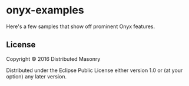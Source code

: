 # onyx-examples

Here's a few samples that show off prominent Onyx features.

## License

Copyright © 2016 Distributed Masonry

Distributed under the Eclipse Public License either version 1.0 or (at
your option) any later version.
